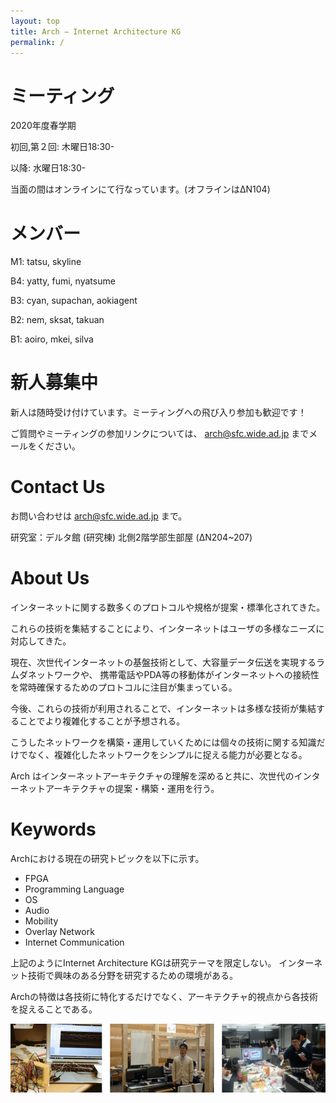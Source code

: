 ```yaml
---
layout: top
title: Arch − Internet Architecture KG
permalink: /
---
```

# ミーティング
2020年度春学期

初回,第２回: 木曜日18:30-

以降: 水曜日18:30-

当面の間はオンラインにて行なっています。(オフラインはΔN104)

# メンバー
M1: tatsu, skyline

B4: yatty, fumi, nyatsume

B3: cyan, supachan, aokiagent

B2: nem, sksat, takuan

B1: aoiro, mkei, silva

# 新人募集中
新人は随時受け付けています。ミーティングへの飛び入り参加も歓迎です！

ご質問やミーティングの参加リンクについては、 <arch@sfc.wide.ad.jp> までメールをください。

# Contact Us
お問い合わせは <arch@sfc.wide.ad.jp> まで。

研究室：デルタ館 (研究棟) 北側2階学部生部屋 (ΔN204~207)

# About Us
インターネットに関する数多くのプロトコルや規格が提案・標準化されてきた。

これらの技術を集結することにより、インターネットはユーザの多様なニーズに対応してきた。

現在、次世代インターネットの基盤技術として、大容量データ伝送を実現するラムダネットワークや、
携帯電話やPDA等の移動体がインターネットへの接続性を常時確保するためのプロトコルに注目が集まっている。

今後、これらの技術が利用されることで、インターネットは多様な技術が集結することでより複雑化することが予想される。

こうしたネットワークを構築・運用していくためには個々の技術に関する知識だけでなく、複雑化したネットワークをシンプルに捉える能力が必要となる。

Arch はインターネットアーキテクチャの理解を深めると共に、次世代のインターネットアーキテクチャの提案・構築・運用を行う。

# Keywords
Archにおける現在の研究トピックを以下に示す。

- FPGA
- Programming Language
- OS
- Audio
- Mobility
- Overlay Network
- Internet Communication

上記のようにInternet Architecture KGは研究テーマを限定しない。
インターネット技術で興味のある分野を研究するための環境がある。

Archの特徴は各技術に特化するだけでなく、アーキテクチャ的視点から各技術を捉えることである。

![arch motion](images/arch-motion.png)
